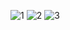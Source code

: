 ![1](https://user-images.githubusercontent.com/117741583/200583955-b5c8b0ab-2411-4a59-b0dc-650d99398713.png)
![2](https://user-images.githubusercontent.com/117741583/200583970-1792e283-5d95-4805-b74c-464611f32eaf.png)
![3](https://user-images.githubusercontent.com/117741583/200583991-24fa22a4-ee84-4070-bc35-c1e7ff3aeff9.png)
